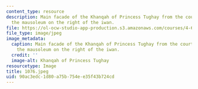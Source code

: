 ```yaml
---
content_type: resource
description: Main facade of the Khanqah of Princess Tughay from the courtyard showing
  the mausoleum on the right of the iwan.
file: https://ol-ocw-studio-app-production.s3.amazonaws.com/courses/4-615-the-architecture-of-cairo-spring-2002/90ac3edc1d80a75b754ee35f43b724cd_1076.jpeg
file_type: image/jpeg
image_metadata:
  caption: Main facade of the Khanqah of Princess Tughay from the courtyard showing
    the mausoleum on the right of the iwan.
  credit: ''
  image-alt: Khanqah of Princess Tughay
resourcetype: Image
title: 1076.jpeg
uid: 90ac3edc-1d80-a75b-754e-e35f43b724cd
---
```

